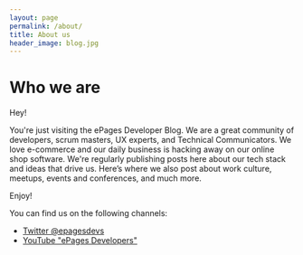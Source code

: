 ```yaml
---
layout: page
permalink: /about/
title: About us
header_image: blog.jpg
---
```


# Who we are

Hey!

You're just visiting the ePages Developer Blog.
We are a great community of developers, scrum masters, UX experts, and Technical Communicators.
We love e-commerce and our daily business is hacking away on our online shop software.
We're regularly publishing posts here about our tech stack and ideas that drive us.
Here’s where we also post about work culture, meetups, events and conferences, and much more.

Enjoy!

You can find us on the following channels:

* [Twitter @epagesdevs](https://twitter.com/epagesdevs?lang=en)
* [YouTube "ePages Developers"](https://www.youtube.com/channel/UCI5hX9kgUGFnYpfxZYxlP0Q)
